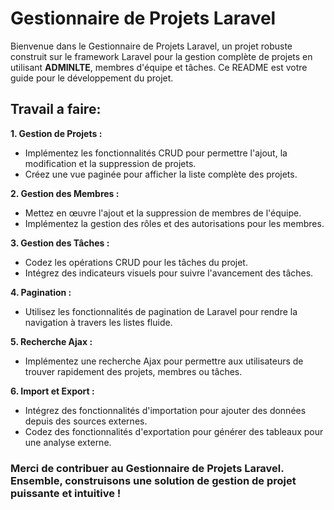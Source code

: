 # Gestionnaire de Projets Laravel
Bienvenue dans le Gestionnaire de Projets Laravel, un projet robuste construit sur le framework Laravel pour la gestion complète de projets en utilisant **ADMINLTE**, membres d'équipe et tâches. Ce README est votre guide pour le développement du projet.

## Travail a faire:

**1. Gestion de Projets :** 
- Implémentez les fonctionnalités CRUD pour permettre l'ajout, la modification et la suppression de projets.
- Créez une vue paginée pour afficher la liste complète des projets.

**2. Gestion des Membres :**
- Mettez en œuvre l'ajout et la suppression de membres de l'équipe.
- Implémentez la gestion des rôles et des autorisations pour les membres.

**3. Gestion des Tâches :**
- Codez les opérations CRUD pour les tâches du projet.
- Intégrez des indicateurs visuels pour suivre l'avancement des tâches.

**4. Pagination :**
- Utilisez les fonctionnalités de pagination de Laravel pour rendre la navigation à travers les listes fluide.

**5. Recherche Ajax :**
- Implémentez une recherche Ajax pour permettre aux utilisateurs de trouver rapidement des projets, membres ou tâches.

**6. Import et Export :**
- Intégrez des fonctionnalités d'importation pour ajouter des données depuis des sources externes.
- Codez des fonctionnalités d'exportation pour générer des tableaux pour une analyse externe.

### Merci de contribuer au Gestionnaire de Projets Laravel. Ensemble, construisons une solution de gestion de projet puissante et intuitive !